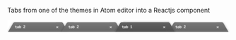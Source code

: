 Tabs from one of the themes in Atom editor into a Reactjs component

![Tabs](https://github.com/kgwinnup/react-tabs/blob/master/tabs.png)
